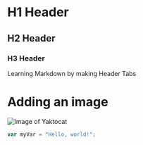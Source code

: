 # H1 Header
## H2 Header
### H3 Header
Learning Markdown by making Header Tabs
<br>
# Adding an image
![Image of Yaktocat](https://octodex.github.com/images/yaktocat.png)
``` javascript
var myVar = "Hello, world!";
```
